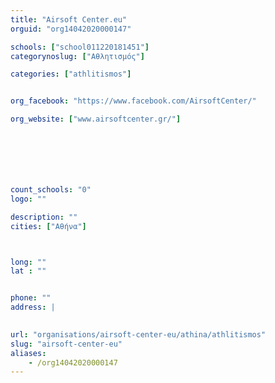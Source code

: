 ```yaml
---
title: "Airsoft Center.eu"
orguid: "org14042020000147"

schools: ["school011220181451"]
categorynoslug: ["Αθλητισμός"]

categories: ["athlitismos"]


org_facebook: "https://www.facebook.com/AirsoftCenter/"

org_website: ["www.airsoftcenter.gr/"]







count_schools: "0"
logo: ""

description: ""
cities: ["Αθήνα"]



long: ""
lat : ""


phone: ""
address: |
    

url: "organisations/airsoft-center-eu/athina/athlitismos"
slug: "airsoft-center-eu"
aliases:
    - /org14042020000147
---
```



